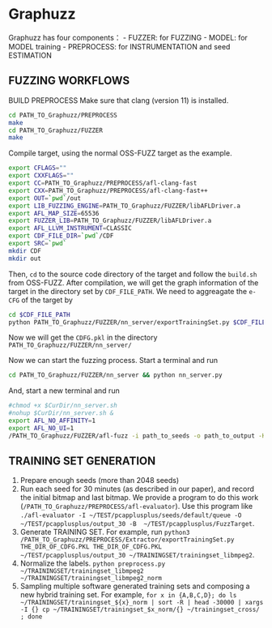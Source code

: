 # Graphuzz
Graphuzz has four components：
    - FUZZER: for FUZZING
    - MODEL: for MODEL training
    - PREPROCESS: for INSTRUMENTATION and seed ESTIMATION

## FUZZING WORKFLOWS
BUILD PREPROCESS
Make sure that clang (version 11) is installed.
```bash
cd PATH_TO_Graphuzz/PREPROCESS
make
cd PATH_TO_Graphuzz/FUZZER
make
```

Compile target, using the normal OSS-FUZZ target as the example.
```bash
export CFLAGS=""
export CXXFLAGS=""
export CC=PATH_TO_Graphuzz/PREPROCESS/afl-clang-fast
export CXX=PATH_TO_Graphuzz/PREPROCESS/afl-clang-fast++
export OUT=`pwd`/out
export LIB_FUZZING_ENGINE=PATH_TO_Graphuzz/FUZZER/libAFLDriver.a
export AFL_MAP_SIZE=65536
export FUZZER_LIB=PATH_TO_Graphuzz/FUZZER/libAFLDriver.a
export AFL_LLVM_INSTRUMENT=CLASSIC
export CDF_FILE_DIR=`pwd`/CDF
export SRC=`pwd`
mkdir CDF
mkdir out
```
Then, `cd` to the source code directory of the target and follow the `build.sh` from OSS-FUZZ.
After compilation, we will get the graph information of the target in the directory set by `CDF_FILE_PATH`.
We need to aggreagate the `e-CFG` of the target by
```bash
cd $CDF_FILE_PATH
python PATH_TO_Graphuzz/FUZZER/nn_server/exportTrainingSet.py $CDF_FILE_PATH PATH_TO_Graphuzz/FUZZER/nn_server/  
```
Now we will get the `CDFG.pkl` in the directory `PATH_TO_Graphuzz/FUZZER/nn_server/`

Now we can start the fuzzing process.
Start a terminal and run
```bash
cd PATH_TO_Graphuzz/FUZZER/nn_server && python nn_server.py
```
And, start a new terminal and run
```bash
#chmod +x $CurDir/nn_server.sh
#nohup $CurDir/nn_server.sh &
export AFL_NO_AFFINITY=1
export AFL_NO_UI=1
/PATH_TO_Graphuzz/FUZZER/afl-fuzz -i path_to_seeds -o path_to_output -K /tmp/nn_server.sock -- target
```

## TRAINING SET GENERATION
1. Prepare enough seeds (more than 2048 seeds)
2. Run each seed for 30 minutes (as described in our paper), and record the initial bitmap and last bitmap. We provide a program to do this work (`/PATH_TO_Graphuzz/PREPROCESS/afl-evaluator`). Use this program like `./afl-evaluator -I ~/TEST/pcapplusplus/seeds/default/queue -O ~/TEST/pcapplusplus/output_30 -B  ~/TEST/pcapplusplus/FuzzTarget`.
3. Generate TRAINING SET. For example, run `python3 /PATH_TO_Graphuzz/PREPROCESS/Extractor/exportTrainingSet.py THE_DIR_OF_CDFG.PKL THE_DIR_OF_CDFG.PKL ~/TEST/pcapplusplus/output_30 ~/TRAININGSET/trainingset_libmpeg2`.
4. Normalize the labels. `python preprocess.py ~/TRAININGSET/trainingset_libmpeg2 ~/TRAININGSET/trainingset_libmpeg2_norm`
5. Sampling multiple software generated training sets and composing a new hybrid training set. For example, `for x in {A,B,C,D}; do ls ~/TRAININGSET/trainingset_${x}_norm | sort -R | head -30000 | xargs -I {} cp ~/TRAININGSET/trainingset_$x_norm/{} ~/trainingset_cross/ ; done`


